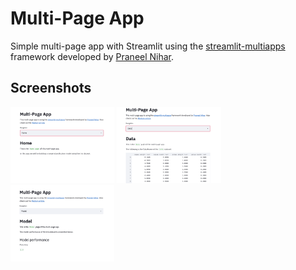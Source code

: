 # Multi-Page App

Simple multi-page app with Streamlit using the [streamlit-multiapps](https://github.com/upraneelnihar/streamlit-multiapps) framework developed by [Praneel Nihar](https://medium.com/@u.praneel.nihar/building-multi-page-web-app-using-streamlit-7a40d55fa5b4).

## Screenshots

<img src="https://github.com/JaimeSolisS/Streamlit/blob/master/06-Multi-Page%20App/screenshots/home.png?raw=true" width=33%> <img src="https://github.com/JaimeSolisS/Streamlit/blob/master/06-Multi-Page%20App/screenshots/data.png?raw=true" width=33%> <img src="https://github.com/JaimeSolisS/Streamlit/blob/master/06-Multi-Page%20App/screenshots/model.png?raw=true" width=33%>
